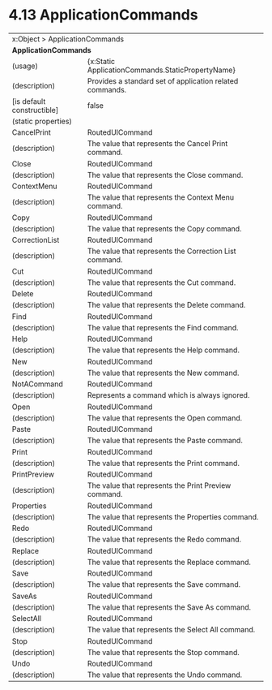 <html dir="LTR" xmlns:mshelp="http://msdn.microsoft.com/mshelp" xmlns:ddue="http://ddue.schemas.microsoft.com/authoring/2003/5" xmlns:xlink="http://www.w3.org/1999/xlink" xmlns:tool="http://www.microsoft.com/tooltip">

<body>
 <input type="hidden" id="userDataCache" class="userDataStyle">
 <input type="hidden" id="hiddenScrollOffset">
 <img id="dropDownImage" style="display:none; height:0; width:0;" src="../local/drpdown.gif">
 <img id="dropDownHoverImage" style="display:none; height:0; width:0;" src="../local/drpdown_orange.gif">
 <img id="collapseImage" style="display:none; height:0; width:0;" src="../local/collapse.gif">
 <img id="expandImage" style="display:none; height:0; width:0;" src="../local/exp.gif">
 <img id="collapseAllImage" style="display:none; height:0; width:0;" src="../local/collall.gif">
 <img id="expandAllImage" style="display:none; height:0; width:0;" src="../local/expall.gif">
 <img id="copyImage" style="display:none; height:0; width:0;" src="../local/copycode.gif">
 <img id="copyHoverImage" style="display:none; height:0; width:0;" src="../local/copycodeHighlight.gif">
 <div id="header"><h1 class="heading">4.13 ApplicationCommands</h1></div>

 <div id="mainSection">
 <div id="mainBody">
 <div id="allHistory" class="saveHistory" onsave="saveAll()" onload="loadAll()"></div>
 <p xmlns:wsd="http://wsdev.schemas.microsoft.com/authoring/2008/2" xmlns:msxsl="urn:schemas-microsoft-com:xslt" xmlns:script="urn:script" xmlns:build="urn:build">
 </p>
 <div id="sectionSection0" class="section" name="collapseableSection">
 <content xmlns="http://ddue.schemas.microsoft.com/authoring/2003/5" xmlns:wsd="http://wsdev.schemas.microsoft.com/authoring/2008/2" xmlns:msxsl="urn:schemas-microsoft-com:xslt" xmlns:script="urn:script" xmlns:build="urn:build">
 </content>
 </div>
 <div id="sectionSection1" class="section" name="collapseableSection">
 <content xmlns="http://ddue.schemas.microsoft.com/authoring/2003/5" xmlns:wsd="http://wsdev.schemas.microsoft.com/authoring/2008/2" xmlns:msxsl="urn:schemas-microsoft-com:xslt" xmlns:script="urn:script" xmlns:build="urn:build">
 <table class="ProtocolAuthoredTable" xmlns="">
 <tr><td colspan="2">
<mshelp:link keywords="c0d383e4-fcdb-4546-a06b-81c262fe2a5e" tabindex="0">x:Object</mshelp:link> &gt; <mshelp:link keywords="c5d698bc-deef-4a42-9390-c9df6554cb69" tabindex="0">ApplicationCommands</mshelp:link> </td>
 </tr>
 <tr><td colspan="2">
 <b>ApplicationCommands</b> </td>
 </tr>
 <tr><td><div class="indent0">(usage)</div></td>
 <td>{x:Static ApplicationCommands.StaticPropertyName}</td>
 </tr>
 <tr><td><div class="indent0">(description)</div></td>
 <td>Provides a standard set of application related commands.</td>
 </tr>
 <tr><td><div class="indent0">[is default constructible]</div></td>
 <td>false</td>
 </tr>
 <tr><td><div class="indent0">(static properties)</div></td>
 <td></td>
 </tr>
 <tr><td><div class="indent2">CancelPrint</div></td>
 <td><mshelp:link keywords="ea74d299-bc42-406a-8e70-76c0e058a4e4" tabindex="0">RoutedUICommand</mshelp:link></td>
 </tr>
 <tr><td><div class="indent4">(description)</div></td>
 <td>The value that represents the Cancel Print command.</td>
 </tr>
 <tr><td><div class="indent2">Close</div></td>
 <td><mshelp:link keywords="ea74d299-bc42-406a-8e70-76c0e058a4e4" tabindex="0">RoutedUICommand</mshelp:link></td>
 </tr>
 <tr><td><div class="indent4">(description)</div></td>
 <td>The value that represents the Close command.</td>
 </tr>
 <tr><td><div class="indent2">ContextMenu</div></td>
 <td><mshelp:link keywords="ea74d299-bc42-406a-8e70-76c0e058a4e4" tabindex="0">RoutedUICommand</mshelp:link></td>
 </tr>
 <tr><td><div class="indent4">(description)</div></td>
 <td>The value that represents the Context Menu command.</td>
 </tr>
 <tr><td><div class="indent2">Copy</div></td>
 <td><mshelp:link keywords="ea74d299-bc42-406a-8e70-76c0e058a4e4" tabindex="0">RoutedUICommand</mshelp:link></td>
 </tr>
 <tr><td><div class="indent4">(description)</div></td>
 <td>The value that represents the Copy command.</td>
 </tr>
 <tr><td><div class="indent2">CorrectionList</div></td>
 <td><mshelp:link keywords="ea74d299-bc42-406a-8e70-76c0e058a4e4" tabindex="0">RoutedUICommand</mshelp:link></td>
 </tr>
 <tr><td><div class="indent4">(description)</div></td>
 <td>The value that represents the Correction List command.</td>
 </tr>
 <tr><td><div class="indent2">Cut</div></td>
 <td><mshelp:link keywords="ea74d299-bc42-406a-8e70-76c0e058a4e4" tabindex="0">RoutedUICommand</mshelp:link></td>
 </tr>
 <tr><td><div class="indent4">(description)</div></td>
 <td>The value that represents the Cut command.</td>
 </tr>
 <tr><td><div class="indent2">Delete</div></td>
 <td><mshelp:link keywords="ea74d299-bc42-406a-8e70-76c0e058a4e4" tabindex="0">RoutedUICommand</mshelp:link></td>
 </tr>
 <tr><td><div class="indent4">(description)</div></td>
 <td>The value that represents the Delete command.</td>
 </tr>
 <tr><td><div class="indent2">Find</div></td>
 <td><mshelp:link keywords="ea74d299-bc42-406a-8e70-76c0e058a4e4" tabindex="0">RoutedUICommand</mshelp:link></td>
 </tr>
 <tr><td><div class="indent4">(description)</div></td>
 <td>The value that represents the Find command.</td>
 </tr>
 <tr><td><div class="indent2">Help</div></td>
 <td><mshelp:link keywords="ea74d299-bc42-406a-8e70-76c0e058a4e4" tabindex="0">RoutedUICommand</mshelp:link></td>
 </tr>
 <tr><td><div class="indent4">(description)</div></td>
 <td>The value that represents the Help command.</td>
 </tr>
 <tr><td><div class="indent2">New</div></td>
 <td><mshelp:link keywords="ea74d299-bc42-406a-8e70-76c0e058a4e4" tabindex="0">RoutedUICommand</mshelp:link></td>
 </tr>
 <tr><td><div class="indent4">(description)</div></td>
 <td>The value that represents the New command.</td>
 </tr>
 <tr><td><div class="indent2">NotACommand</div></td>
 <td><mshelp:link keywords="ea74d299-bc42-406a-8e70-76c0e058a4e4" tabindex="0">RoutedUICommand</mshelp:link></td>
 </tr>
 <tr><td><div class="indent4">(description)</div></td>
 <td>Represents a command which is always ignored.</td>
 </tr>
 <tr><td><div class="indent2">Open</div></td>
 <td><mshelp:link keywords="ea74d299-bc42-406a-8e70-76c0e058a4e4" tabindex="0">RoutedUICommand</mshelp:link></td>
 </tr>
 <tr><td><div class="indent4">(description)</div></td>
 <td>The value that represents the Open command.</td>
 </tr>
 <tr><td><div class="indent2">Paste</div></td>
 <td><mshelp:link keywords="ea74d299-bc42-406a-8e70-76c0e058a4e4" tabindex="0">RoutedUICommand</mshelp:link></td>
 </tr>
 <tr><td><div class="indent4">(description)</div></td>
 <td>The value that represents the Paste command.</td>
 </tr>
 <tr><td><div class="indent2">Print</div></td>
 <td><mshelp:link keywords="ea74d299-bc42-406a-8e70-76c0e058a4e4" tabindex="0">RoutedUICommand</mshelp:link></td>
 </tr>
 <tr><td><div class="indent4">(description)</div></td>
 <td>The value that represents the Print command.</td>
 </tr>
 <tr><td><div class="indent2">PrintPreview</div></td>
 <td><mshelp:link keywords="ea74d299-bc42-406a-8e70-76c0e058a4e4" tabindex="0">RoutedUICommand</mshelp:link></td>
 </tr>
 <tr><td><div class="indent4">(description)</div></td>
 <td>The value that represents the Print Preview command.</td>
 </tr>
 <tr><td><div class="indent2">Properties</div></td>
 <td><mshelp:link keywords="ea74d299-bc42-406a-8e70-76c0e058a4e4" tabindex="0">RoutedUICommand</mshelp:link></td>
 </tr>
 <tr><td><div class="indent4">(description)</div></td>
 <td>The value that represents the Properties command.</td>
 </tr>
 <tr><td><div class="indent2">Redo</div></td>
 <td><mshelp:link keywords="ea74d299-bc42-406a-8e70-76c0e058a4e4" tabindex="0">RoutedUICommand</mshelp:link></td>
 </tr>
 <tr><td><div class="indent4">(description)</div></td>
 <td>The value that represents the Redo command.</td>
 </tr>
 <tr><td><div class="indent2">Replace</div></td>
 <td><mshelp:link keywords="ea74d299-bc42-406a-8e70-76c0e058a4e4" tabindex="0">RoutedUICommand</mshelp:link></td>
 </tr>
 <tr><td><div class="indent4">(description)</div></td>
 <td>The value that represents the Replace command.</td>
 </tr>
 <tr><td><div class="indent2">Save</div></td>
 <td><mshelp:link keywords="ea74d299-bc42-406a-8e70-76c0e058a4e4" tabindex="0">RoutedUICommand</mshelp:link></td>
 </tr>
 <tr><td><div class="indent4">(description)</div></td>
 <td>The value that represents the Save command.</td>
 </tr>
 <tr><td><div class="indent2">SaveAs</div></td>
 <td><mshelp:link keywords="ea74d299-bc42-406a-8e70-76c0e058a4e4" tabindex="0">RoutedUICommand</mshelp:link></td>
 </tr>
 <tr><td><div class="indent4">(description)</div></td>
 <td>The value that represents the Save As command.</td>
 </tr>
 <tr><td><div class="indent2">SelectAll</div></td>
 <td><mshelp:link keywords="ea74d299-bc42-406a-8e70-76c0e058a4e4" tabindex="0">RoutedUICommand</mshelp:link></td>
 </tr>
 <tr><td><div class="indent4">(description)</div></td>
 <td>The value that represents the Select All command.</td>
 </tr>
 <tr><td><div class="indent2">Stop</div></td>
 <td><mshelp:link keywords="ea74d299-bc42-406a-8e70-76c0e058a4e4" tabindex="0">RoutedUICommand</mshelp:link></td>
 </tr>
 <tr><td><div class="indent4">(description)</div></td>
 <td>The value that represents the Stop command.</td>
 </tr>
 <tr><td><div class="indent2">Undo</div></td>
 <td><mshelp:link keywords="ea74d299-bc42-406a-8e70-76c0e058a4e4" tabindex="0">RoutedUICommand</mshelp:link></td>
 </tr>
 <tr><td><div class="indent4">(description)</div></td>
 <td>The value that represents the Undo command.</td>
 </tr>
</table>
 </content>
 </div>
 <!--[if gte IE 5]>
 <tool:tip element="languageFilterToolTip" avoidmouse="false"/>
 <![endif]-->
 </div>
 <a name="feedback"></a><span></span>
 </div>
</body></html>

